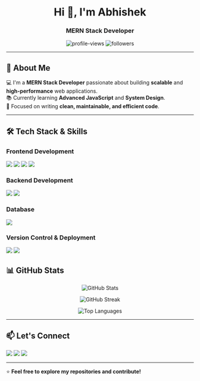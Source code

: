 <h1 align="center">Hi 👋, I'm Abhishek</h1>
<h3 align="center"> MERN Stack Developer</h3>

<p align="center">
  <img src="https://komarev.com/ghpvc/?username=abhishekanil551&label=Profile%20Views&color=0e75b6&style=flat" alt="profile-views" />
  <img src="https://img.shields.io/github/followers/abhishekanil551?label=Followers&style=social" alt="followers" />
</p>

---

## 🚀 About Me  
💻 I'm a **MERN Stack Developer** passionate about building **scalable** and **high-performance** web applications.  
📚 Currently learning **Advanced JavaScript** and **System Design**.  
🎯 Focused on writing **clean, maintainable, and efficient code**.  

---

## 🛠️ Tech Stack & Skills  

### **Frontend Development**
<p>
  <img src="https://img.shields.io/badge/HTML5-E34F26?style=for-the-badge&logo=html5&logoColor=white" />
  <img src="https://img.shields.io/badge/CSS3-1572B6?style=for-the-badge&logo=css3&logoColor=white" />
  <img src="https://img.shields.io/badge/JavaScript-F7DF1E?style=for-the-badge&logo=javascript&logoColor=black" />
  <img src="https://img.shields.io/badge/Bootstrap-563D7C?style=for-the-badge&logo=bootstrap&logoColor=white" />
</p>

### **Backend Development**
<p>
  <img src="https://img.shields.io/badge/Node.js-339933?style=for-the-badge&logo=node.js&logoColor=white" />
  <img src="https://img.shields.io/badge/Express.js-000000?style=for-the-badge&logo=express&logoColor=white" />
</p>

### **Database**
<p>
  <img src="https://img.shields.io/badge/MongoDB-47A248?style=for-the-badge&logo=mongodb&logoColor=white" />
</p>

### **Version Control & Deployment**
<p>
  <img src="https://img.shields.io/badge/Git-F05032?style=for-the-badge&logo=git&logoColor=white" />
  <img src="https://img.shields.io/badge/GitHub-181717?style=for-the-badge&logo=github&logoColor=white" />
</p>



## 📊 GitHub Stats  

<p align="center">
  <img src="https://github-readme-stats.vercel.app/api?username=abhishekanil551&show_icons=true&theme=tokyonight" alt="GitHub Stats" />
</p>

<p align="center">
  <img src="https://github-readme-streak-stats.herokuapp.com/?user=abhishekanil551&theme=tokyonight" alt="GitHub Streak" />
</p>

<p align="center">
  <img src="https://github-readme-stats.vercel.app/api/top-langs/?username=abhishekanil551&layout=compact&theme=tokyonight" alt="Top Languages" />
</p>

---

## 📫 Let's Connect  

<p>
  <a href="mailto:abhishekanil551@gmail.com"><img src="https://img.shields.io/badge/Gmail-D14836?style=for-the-badge&logo=gmail&logoColor=white"></a>
  <a href="https://www.linkedin.com/in/aabhishek-anil/" target="_blank"><img src="https://img.shields.io/badge/LinkedIn-0077B5?style=for-the-badge&logo=linkedin&logoColor=white"></a>
  <a href="https://github.com/abhishekanil551"><img src="https://img.shields.io/badge/GitHub-181717?style=for-the-badge&logo=github&logoColor=white"></a>
</p>

---

⭐ **Feel free to explore my repositories and contribute!**
